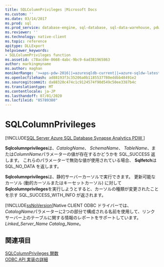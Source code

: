 ```yaml
---
title: SQLColumnPrivileges |Microsoft Docs
ms.custom: ''
ms.date: 03/14/2017
ms.prod: sql
ms.prod_service: database-engine, sql-database, sql-data-warehouse, pdw
ms.reviewer: ''
ms.technology: native-client
ms.topic: reference
apitype: DLLExport
helpviewer_keywords:
- SQLColumnPrivileges function
ms.assetid: c78acd4e-8668-4abc-9bc9-6ad381965863
author: markingmyname
ms.author: maghan
monikerRange: '>=aps-pdw-2016||=azuresqldb-current||=azure-sqldw-latest||>=sql-server-2016||=sqlallproducts-allversions||>=sql-server-linux-2017||=azuresqldb-mi-current'
ms.openlocfilehash: ad88193f3c35206a0b1185537780eddbb48491e2
ms.sourcegitcommit: da88320c474c1c9124574f90d549c50ee3387b4c
ms.translationtype: MT
ms.contentlocale: ja-JP
ms.lasthandoff: 07/01/2020
ms.locfileid: "85789380"
---
```

# <a name="sqlcolumnprivileges"></a>SQLColumnPrivileges
[!INCLUDE[SQL Server Azure SQL Database Synapse Analytics PDW ](../../includes/applies-to-version/sql-asdb-asdbmi-asdw-pdw.md)]

  **Sqlcolumnprivileges**は、*CatalogName*、 *SchemaName*、 *TableName*、または*ColumnName*パラメーターの値が存在するかどうかを SQL_SUCCESS 返します。 これらのパラメーターで無効な値が使用されている場合、 **Sqlfetch**は SQL_NO_DATA を返します。  
  
 **Sqlcolumnprivileges**は、静的サーバーカーソルで実行できます。 更新可能なカーソル (動的カーソルまたはキーセットカーソル) に対して**Sqlcolumnprivileges**を実行しようとすると、カーソルの種類が変更されたことを示す SQL_SUCCESS_WITH_INFO が返されます。  
  
 [!INCLUDE[ssNoVersion](../../includes/ssnoversion-md.md)]Native CLIENT ODBC ドライバーでは、 *CatalogName*パラメーターに2つの部分で構成される名前を使用して、リンクサーバー上のテーブルに関する情報のレポートをサポートしています。 *Linked_Server_Name Catalog_Name*。  
  
## <a name="see-also"></a>関連項目  
 [SQLColumnPrivileges 関数](https://go.microsoft.com/fwlink/?LinkId=59335)   
 [ODBC API 実装の詳細](../../relational-databases/native-client-odbc-api/odbc-api-implementation-details.md)  
  
  

